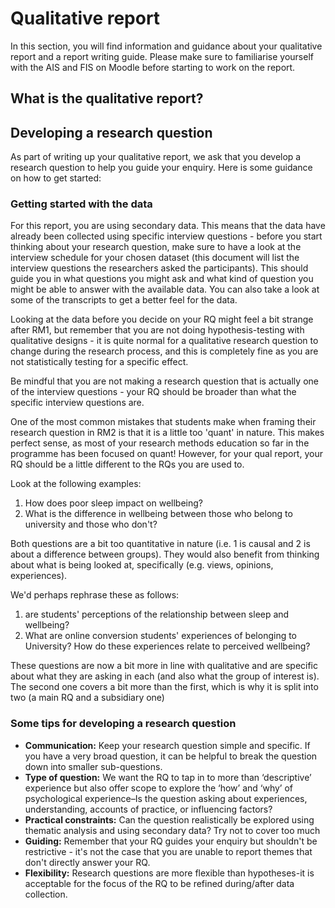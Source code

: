 # Qualitative report

In this section, you will find information and guidance about your qualitative report and a report writing guide. Please make sure to familiarise yourself with the AIS and FIS on Moodle before starting to work on the report.

## What is the qualitative report?

## Developing a research question

As part of writing up your qualitative report, we ask that you develop a research question to help you guide your enquiry. Here is some guidance on how to get started:

### Getting started with the data

For this report, you are using secondary data. This means that the data have already been collected using specific interview questions  - before you start thinking about your research question, make sure to have a look at the interview schedule for your chosen dataset (this document will list the interview questions the researchers asked the participants). This should guide you in what questions you might ask and what kind of question you might be able to answer with the available data. You can also take a look at some of the transcripts to get a better feel for the data.

Looking at the data before you decide on your RQ might feel a bit strange after RM1, but remember that you are not doing hypothesis-testing with qualitative designs  - it is quite normal for a qualitative research question to change during the research process, and this is completely fine as you are not statistically testing for a specific effect.

Be mindful that you are not making a research question that is actually one of the interview questions - your RQ should be broader than what the specific interview questions are.

One of the most common mistakes that students make when framing their research question in RM2 is that it is a little too 'quant' in nature. This makes perfect sense, as most of your research methods education so far in the programme has been focused on quant! However, for your qual report, your RQ should be a little different to the RQs you are used to. 

Look at the following examples:

1. How does poor sleep impact on wellbeing? 
2. What is the difference in wellbeing between those who belong to university and those who don't?

Both questions are a bit too quantitative in nature (i.e. 1 is causal and 2 is about a difference between groups). They would also benefit from thinking about what is being looked at, specifically (e.g. views, opinions, experiences).

We'd perhaps rephrase these as follows:

1.  are students' perceptions of the relationship between sleep and wellbeing?
2. What are online conversion students' experiences of belonging to University? How do these experiences relate to perceived wellbeing?

These questions are now a bit more in line with qualitative and are specific about what they are asking in each (and also what the group of interest is). The second one covers a bit more than the first, which is why it is split into two (a main RQ and a subsidiary one)

### Some tips for developing a research question

  * **Communication:** Keep your research question simple and specific. If you have a very broad question, it can be helpful to break the question down into smaller sub-questions.
  * **Type of question:**  We want the RQ to tap in to more than ‘descriptive’ experience but also offer scope to explore the ‘how’ and ‘why’ of psychological experience–Is the question asking about experiences, understanding, accounts of practice, or influencing factors?  
  * **Practical constraints:** Can the question realistically be explored using thematic analysis and using secondary data? Try not to cover too much
  * **Guiding:** Remember that your RQ guides your enquiry but shouldn't be restrictive  - it's not the case that you are unable to report themes that don't directly answer your RQ. 
  * **Flexibility:** Research questions are more flexible than hypotheses-it is acceptable for the focus of the RQ to be refined during/after data collection.
  
